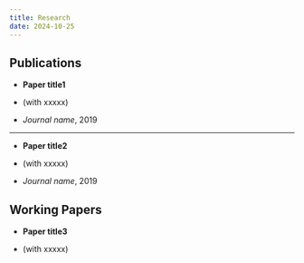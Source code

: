 ```yaml
---
title: Research
date: 2024-10-25
---
```

## Publications

  + **Paper title1**    

  + (with xxxxx)    

  + *Journal name*, 2019
---
  + **Paper title2**    

  + (with xxxxx)    

  + *Journal name*, 2019

## Working Papers

  + **Paper title3**    

  + (with xxxxx)
